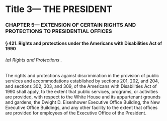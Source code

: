 
# Title 3— THE PRESIDENT
### CHAPTER 5— EXTENSION OF CERTAIN RIGHTS AND PROTECTIONS TO PRESIDENTIAL OFFICES
#### § 421. Rights and protections under the Americans with Disabilities Act of 1990
###### (a) Rights and Protections .

The rights and protections against discrimination in the provision of public services and accommodations established by sections 201, 202, and 204, and sections 302, 303, and 309, of the Americans with Disabilities Act of 1990 shall apply, to the extent that public services, programs, or activities are provided, with respect to the White House and its appurtenant grounds and gardens, the Dwight D. Eisenhower Executive Office Building, the New Executive Office Buildings, and any other facility to the extent that offices are provided for employees of the Executive Office of the President.
